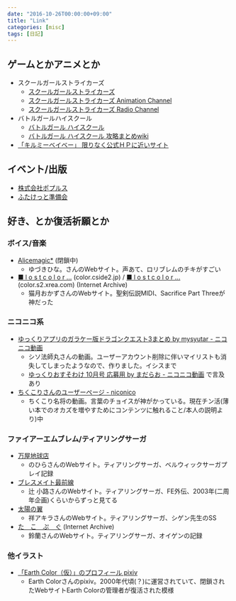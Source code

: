 ```yaml
---
date: "2016-10-26T00:00:00+09:00"
title: "Link"
categories: [misc]
tags: [日記]
---
```


## ゲームとかアニメとか

- スクールガールストライカーズ
    - [スクールガールストライカーズ](http://schoolgirlstrikers.jp/index.html)
    - [スクールガールストライカーズ Animation Channel](http://sgs-anime.com/)
    - [スクールガールストライカーズ Radio Channel](http://www.onsen.ag/program/sgs/)
- バトルガールハイスクール
    - [バトルガール ハイスクール](http://colopl.co.jp/battlegirl-hs/)
    - [バトルガール ハイスクール 攻略まとめwiki](http://wiki.dengekionline.com/battlegirl/)
- [「キルミーベイベー」 限りなく公式ＨＰに近いサイト](http://killmebaby.tv/top.html)

## イベント/出版

- [株式会社ポプルス](http://www.inv.co.jp/~popls/)
- [ふたけっと準備会](http://hutaket.com/)

## 好き、とか復活祈願とか

### ボイス/音楽

- [Alicemagic*](http://yudukihina.web.fc2.com/) (閉鎖中)
    - ゆづきひな。さんのWebサイト。声あて、ロリブレムのチキがすごい
- [■ l o s t c o l o r ...](http://web.archive.org/web/20030130042942/http://color.cside2.jp/) (color.cside2.jp) / [■ l o s t c o l o r ...](http://web.archive.org/web/20050211060515/http://color.s2.xrea.com/) (color.s2.xrea.com) (Internet Archive)
    - 猫月おかずさんのWebサイト。聖剣伝説MIDI、Sacrifice Part Threeが神だった

### ニコニコ系

- [ゆっくりアプリのガラケー版ドラゴンクエスト3まとめ by mysyutar - ニコニコ動画](http://www.nicovideo.jp/mylist/54739043)
    - シソ法師丸さんの動画。ユーザーアカウント削除に伴いマイリストも消失してしまったようなので、作りました。イシスまで
    - [ゆっくりおすそわけ 10月号 応募用 by まだらお - ニコニコ動画](http://www.nicovideo.jp/mylist/53269813) で言及あり
- [ちくこりさんのユーザーページ - niconico](http://www.nicovideo.jp/user/10944140)
    - ちくこり名将の動画。言葉のチョイスが神がかっている。現在チン活(薄い本でのオカズを増やすためにコンテンツに触れること/本人の説明より)中

### ファイアーエムブレム/ティアリングサーガ

- [万屋地球店](http://nohira.web.fc2.com/index.htm)
    - のひらさんのWebサイト。ティアリングサーガ、ベルウィックサーガプレイ記録
- [ブレスメイト最前線](http://www.roji-cross.net/gFan/index.html)
    - 辻 小路さんのWebサイト。ティアリングサーガ、FE外伝、2003年(二周年企画)くらいからずっと見てる
- [太陽の翼](http://www7.plala.or.jp/taiyounotubasa/)
    - 祥アキラさんのWebサイト。ティアリングサーガ、シゲン先生のSS
- [た　こ　ぷ　ぐ](http://web.archive.org/web/20061007012624/http://www.takopugu.com/) (Internet Archive)
    - 鈴蘭さんのWebサイト。ティアリングサーガ、オイゲンの記録

### 他イラスト

- [「Earth Color（仮）」のプロフィール pixiv](https://www.pixiv.net/member.php?id=218552)
    - Earth Colorさんのpixiv。2000年代頃(？)に運営されていて、閉鎖されたWebサイトEarth Colorの管理者が復活された模様
